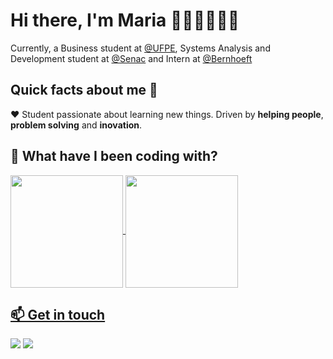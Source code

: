 # Hi there, I'm Maria 🙎🏻‍♀🙋🏻‍♀️
Currently, a Business student at [@UFPE](https://www.ufpe.br/administracao-bacharelado-ccsa), Systems Analysis and Development student at [@Senac](https://faculdadesenacpe.edu.br/) and Intern at [@Bernhoeft](https://www.bernhoeft.com.br/)

## Quick facts about me 🌟
❤️ Student passionate about learning new things. Driven by **helping people**, **problem solving** and **inovation**.

## 📜 What have I been coding with?
<!-- stats -->
<a href="https://github.com/anuraghazra/github-readme-stats">
  <img height="180em" align="center" src="https://github-readme-stats.vercel.app/api?username=mariabeatrizx&show_icons=true&theme=tokyonight" />
<a href="https://github.com/anuraghazra/convoychat">
  <img height="180em"  align="center" src="https://github-readme-stats.vercel.app/api/top-langs/?username=mariabeatrizx&show_icons=true&theme=tokyonight&layout=compact" />

  ##

<!-- Contacts -->
## 📫 Get in touch
<div> 
  <a href = "mailto:mariabeatriz.silvan@gmail.com"><img src="https://img.shields.io/badge/-Gmail-%23333?style=for-the-badge&logo=gmail&logoColor=white" target="_blank"></a>
  <a href="https://www.linkedin.com/in/mariabeatrizx" target="_blank"><img src="https://img.shields.io/badge/-LinkedIn-%230077B5?style=for-the-badge&logo=linkedin&logoColor=white" target="_blank"></a> 
</div>
  

<!--
**Paulosmelo/Paulosmelo** is a ✨ _special_ ✨ repository because its `README.md` (this file) appears on your GitHub profile.
-->
